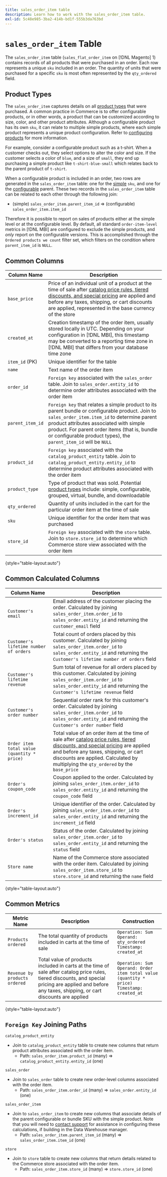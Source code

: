 ```yaml
---
title: sales_order_item table
description: Learn how to work with the sales_order_item table.
exl-id: 5c48e985-3ba2-414b-bd1f-555b3da763bd
---
```

# `sales_order_item` Table

The `sales_order_item` table (`sales_flat_order_item` on [!DNL Magento] 1) contains records of all products that were purchased in an order. Each row represents a unique `sku` included in an order. The quantity of units that were purchased for a specific `sku` is most often represented by the `qty_ordered` field.

## Product Types

The `sales_order_item` captures details on all [product types](https://experienceleague.adobe.com/docs/commerce-admin/catalog/products/product-create.html#product-types) that were purchased. A common practice in Commerce is to offer configurable products, or in other words, a product that can be customized according to size, color, and other product attributes. Although a configurable product has its own `sku`, it can relate to multiple simple products, where each simple product represents a unique product configuration. Refer to [configuring products](https://developer.adobe.com/commerce/webapi/rest/tutorials/configurable-product/) for more information.

For example, consider a configurable product such as a t-shirt. When a customer checks out, they select options to alter the color and size. If the customer selects a color of `blue`, and a size of `small`, they end up purchasing a simple product like `t-shirt-blue-small` which relates back to the parent product of `t-shirt`.

When a configurable product is included in an order, two rows are generated in the `sales_order_item` table: one for the [simple](https://experienceleague.adobe.com/docs/commerce-admin/catalog/products/types/product-create-simple.html) `sku`, and one for the [configurable](https://experienceleague.adobe.com/docs/commerce-admin/catalog/products/types/product-create-configurable.html) parent. These two records in the `sales_order_item` table can be related to each other through the following join:

*  (simple) `sales_order_item.parent_item_id` => (configurable) `sales_order_item.item_id`

Therefore it is possible to report on sales of products either at the simple level or at the configurable level. By default, all standard `order-item-level` metrics in [!DNL MBI] are configured to exclude the simple products, and *only* report on the configurable versions. This is accomplished through the `Ordered products we count` filter set, which filters on the condition where `parent_item_id` is `NULL`.

## Common Columns

|**Column Name**|**Description**|
|----|----|
|`base_price`|Price of an individual unit of a product at the time of sale after [catalog price rules, tiered discounts, and special pricing](https://experienceleague.adobe.com/docs/commerce-admin/catalog/products/pricing/pricing-advanced.html) are applied and before any taxes, shipping, or cart discounts are applied, represented in the base currency of the store|
|`created_at`|Creation timestamp of the order item, usually stored locally in UTC. Depending on your configuration in [!DNL MBI], this timestamp may be converted to a reporting time zone in [!DNL MBI] that differs from your database time zone|
|`item_id` (PK)|Unique identifier for the table|
|`name`|Text name of the order item|
|`order_id`|`Foreign key` associated with the `sales_order` table. Join to `sales_order.entity_id` to determine order attributes associated with the order item|
|`parent_item_id`|`Foreign key` that relates a simple product to its parent bundle or configurable product. Join to `sales_order_item.item_id` to determine parent product attributes associated with simple product. For parent order items (that is, bundle or configurable product types), the `parent_item_id` will be `NULL`|
|`product_id`|`Foreign key` associated with the `catalog_product_entity` table. Join to `catalog_product_entity.entity_id` to determine product attributes associated with the order item|
|`product_type`|Type of product that was sold. Potential [product types](https://experienceleague.adobe.com/docs/commerce-admin/catalog/products/product-create.html#product-types) include: simple, configurable, grouped, virtual, bundle, and downloadable|
|`qty_ordered`|Quantity of units included in the cart for the particular order item at the time of sale|
|`sku`|Unique identifier for the order item that was purchased|
|`store_id`|`Foreign key` associated with the `store` table. Join to `store.store_id` to determine which Commerce store view associated with the order item|

{style="table-layout:auto"}

## Common Calculated Columns

|**Column Name**|**Description**|
|---|---|
|`Customer's email`|Email address of the customer placing the order. Calculated by joining `sales_order_item.order_id` to `sales_order.entity_id` and returning the `customer_email` field|
|`Customer's lifetime number of orders`|Total count of orders placed by this customer. Calculated by joining `sales_order_item.order_id` to `sales_order.entity_id` and returning the `Customer's lifetime number of orders` field|
|`Customer's lifetime revenue`|Sum total of revenue for all orders placed by this customer. Calculated by joining `sales_order_item.order_id` to `sales_order.entity_id` and returning the `Customer's lifetime revenue` field|
|`Customer's order number`|Sequential order rank for this customer's order. Calculated by joining `sales_order_item.order_id` to `sales_order.entity_id` and returning the `Customer's order number` field|
|`Order item total value (quantity * price)`|Total value of an order item at the time of sale after [catalog price rules, tiered discounts, and special pricing](https://experienceleague.adobe.com/docs/commerce-admin/catalog/products/pricing/pricing-advanced.html) are applied and before any taxes, shipping, or cart discounts are applied. Calculated by multiplying the `qty_ordered` by the `base_price`|
|`Order's coupon_code`|Coupon applied to the order. Calculated by joining `sales_order_item.order_id` to `sales_order.entity_id` and returning the `coupon_code` field|
|`Order's increment_id`|Unique identifier of the order. Calculated by joining `sales_order_item.order_id` to `sales_order.entity_id` and returning the `increment_id` field|
|`Order's status`|Status of the order. Calculated by joining `sales_order_item.order_id` to `sales_order.entity_id` and returning the `status` field|
|`Store name`|Name of the Commerce store associated with the order item. Calculated by joining `sales_order_item.store_id` to `store.store_id` and returning the `name` field|

{style="table-layout:auto"}

## Common Metrics

|**Metric Name**|**Description**|**Construction**|
|---|---|---|
|`Products ordered`|The total quantity of products included in carts at the time of sale|`Operation: Sum`<br>`Operand: qty_ordered`<br>`Timestamp: created_at`|
|`Revenue by products ordered`|Total value of products included in carts at the time of sale after catalog price rules, tiered discounts, and special pricing are applied and before any taxes, shipping, or cart discounts are applied|`Operation: Sum`<br>`Operand: Order item total value (quantity * price)`<br>`Timestamp: created_at`|

{style="table-layout:auto"}

## `Foreign Key` Joining Paths

`catalog_product_entity`

*  Join to `catalog_product_entity` table to create new columns that return product attributes associated with the order item.
   *  Path: `sales_order_item.product_id` (many) => `catalog_product_entity.entity_id` (one)

`sales_order`

*  Join to `sales_order` table to create new order-level columns associated with the order item.
   *  Path: `sales_order_item.order_id` (many) => `sales_order.entity_id` (one)

`sales_order_item`

*  Join to `sales_order_item` to create new columns that associate details of the parent configurable or bundle SKU with the simple product. Note that you will need to [contact support](../../guide-overview.md) for assistance in configuring these calculations, if building in the Data Warehouse manager.
   *  Path: `sales_order_item.parent_item_id` (many) => `sales_order_item.item_id` (one)

`store`

*  Join to `store` table to create new columns that return details related to the Commerce store associated with the order item.
   *  Path: `sales_order_item.store_id` (many) => `store.store_id` (one)
